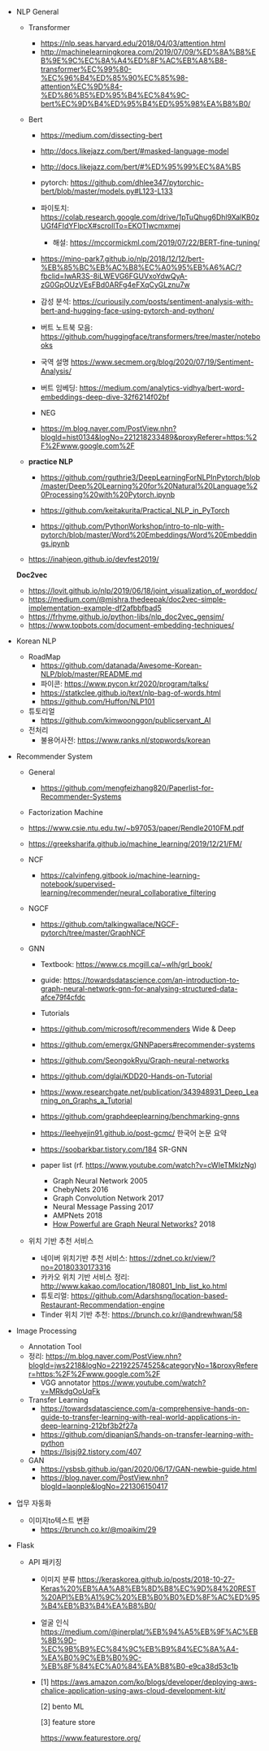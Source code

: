 - NLP General    

  - Transformer  

    - https://nlp.seas.harvard.edu/2018/04/03/attention.html  
    - http://machinelearningkorea.com/2019/07/09/%ED%8A%B8%EB%9E%9C%EC%8A%A4%ED%8F%AC%EB%A8%B8-transformer%EC%99%80-%EC%96%B4%ED%85%90%EC%85%98-attention%EC%9D%84-%ED%86%B5%ED%95%B4%EC%84%9C-bert%EC%9D%B4%ED%95%B4%ED%95%98%EA%B8%B0/

  - Bert 
    - https://medium.com/dissecting-bert

    -  http://docs.likejazz.com/bert/#masked-language-model

    - http://docs.likejazz.com/bert/#%ED%95%99%EC%8A%B5

    - pytorch: https://github.com/dhlee347/pytorchic-bert/blob/master/models.py#L123-L133  

    - 파이토치: https://colab.research.google.com/drive/1pTuQhug6Dhl9XalKB0zUGf4FIdYFlpcX#scrollTo=EKOTlwcmxmej

      - 해설: https://mccormickml.com/2019/07/22/BERT-fine-tuning/

    - https://mino-park7.github.io/nlp/2018/12/12/bert-%EB%85%BC%EB%AC%B8%EC%A0%95%EB%A6%AC/?fbclid=IwAR3S-8iLWEVG6FGUVxoYdwQyA-zG0GpOUzVEsFBd0ARFg4eFXqCyGLznu7w  

    - 감성 분석: https://curiousily.com/posts/sentiment-analysis-with-bert-and-hugging-face-using-pytorch-and-python/

    - 버트 노트북 모음: https://github.com/huggingface/transformers/tree/master/notebooks  

    - 국역 설명 https://www.secmem.org/blog/2020/07/19/Sentiment-Analysis/  
    
    - 버트 임베딩: https://medium.com/analytics-vidhya/bert-word-embeddings-deep-dive-32f6214f02bf
    
      
    
    - NEG
    
    - https://m.blog.naver.com/PostView.nhn?blogId=hist0134&logNo=221218233489&proxyReferer=https:%2F%2Fwww.google.com%2F
    
      
    
  - **practice NLP** 
    - https://github.com/rguthrie3/DeepLearningForNLPInPytorch/blob/master/Deep%20Learning%20for%20Natural%20Language%20Processing%20with%20Pytorch.ipynb

    

    - https://github.com/keitakurita/Practical_NLP_in_PyTorch
    -  https://github.com/PythonWorkshop/intro-to-nlp-with-pytorch/blob/master/Word%20Embeddings/Word%20Embeddings.ipynb  

  - https://inahjeon.github.io/devfest2019/

  **Doc2vec**

    - https://lovit.github.io/nlp/2019/06/18/joint_visualization_of_worddoc/
    - https://medium.com/@mishra.thedeepak/doc2vec-simple-implementation-example-df2afbbfbad5
    - https://frhyme.github.io/python-libs/nlp_doc2vec_gensim/  
    - https://www.topbots.com/document-embedding-techniques/

- Korean NLP  

  - RoadMap  
    - https://github.com/datanada/Awesome-Korean-NLP/blob/master/README.md  
    - 파이콘:  https://www.pycon.kr/2020/program/talks/  
    - https://statkclee.github.io/text/nlp-bag-of-words.html  
    - https://github.com/Huffon/NLP101   
  - 튜토리얼  
    - https://github.com/kimwoonggon/publicservant_AI
  - 전처리  
    - 불용어사전: https://www.ranks.nl/stopwords/korean 

- Recommender System  

  - General  
    
    - https://github.com/mengfeizhang820/Paperlist-for-Recommender-Systems
    
  -  Factorization Machine  
    -  https://www.csie.ntu.edu.tw/~b97053/paper/Rendle2010FM.pdf
    - https://greeksharifa.github.io/machine_learning/2019/12/21/FM/
    
  - NCF  
    
    - https://calvinfeng.gitbook.io/machine-learning-notebook/supervised-learning/recommender/neural_collaborative_filtering
    
  - NGCF  
    
    - https://github.com/talkingwallace/NGCF-pytorch/tree/master/GraphNCF
    
  - GNN    
    
    - Textbook: https://www.cs.mcgill.ca/~wlh/grl_book/    
    
    - guide: https://towardsdatascience.com/an-introduction-to-graph-neural-network-gnn-for-analysing-structured-data-afce79f4cfdc
    
    - Tutorials  
    
    - https://github.com/microsoft/recommenders Wide & Deep
    
    - https://github.com/emergx/GNNPapers#recommender-systems    
    
    - https://github.com/SeongokRyu/Graph-neural-networks  
    
    - https://github.com/dglai/KDD20-Hands-on-Tutorial  
    
    - https://www.researchgate.net/publication/343948931_Deep_Learning_on_Graphs_a_Tutorial  
    
    - https://github.com/graphdeeplearning/benchmarking-gnns    
    
    - https://leehyejin91.github.io/post-gcmc/ 한국어 논문 요약  
    
    - https://soobarkbar.tistory.com/184 SR-GNN
    
    - paper list  (rf. https://www.youtube.com/watch?v=cWIeTMklzNg)
      - Graph Neural Network 2005
      - ChebyNets 2016
      - Graph Convolution Network 2017
      - Neural Message Passing 2017
      - AMPNets 2018  
      - [How Powerful are Graph Neural Networks?](https://arxiv.org/abs/1810.00826) 2018
    
      
    
  - 위치 기반 추천 서비스
    - 네이버 위치기반 추천 서비스: https://zdnet.co.kr/view/?no=20180330173316  
    - 카카오 위치 기반 서비스 정리: http://www.kakao.com/location/180801_lnb_list_ko.html  
    - 튜토리얼: https://github.com/Adarshsng/location-based-Restaurant-Recommendation-engine  
    - Tinder 위치 기반 추천: https://brunch.co.kr/@andrewhwan/58

- Image Processing  

  - Annotation Tool  
  - 정리: https://m.blog.naver.com/PostView.nhn?blogId=jws2218&logNo=221922574525&categoryNo=1&proxyReferer=https:%2F%2Fwww.google.com%2F  
    - VGG annotator https://www.youtube.com/watch?v=MRkdgOoUqFk
  - Transfer Learning
    - https://towardsdatascience.com/a-comprehensive-hands-on-guide-to-transfer-learning-with-real-world-applications-in-deep-learning-212bf3b2f27a
    -  https://github.com/dipanjanS/hands-on-transfer-learning-with-python
    - https://lsjsj92.tistory.com/407
  - GAN
    - https://ysbsb.github.io/gan/2020/06/17/GAN-newbie-guide.html
    - https://blog.naver.com/PostView.nhn?blogId=laonple&logNo=221306150417  
  
- 업무 자동화  

  - 이미지to텍스트 변환  
    - https://brunch.co.kr/@moaikim/29
  
- Flask  

  - API 패키징  
    - 이미지 분류 https://keraskorea.github.io/posts/2018-10-27-Keras%20%EB%AA%A8%EB%8D%B8%EC%9D%84%20REST%20API%EB%A1%9C%20%EB%B0%B0%ED%8F%AC%ED%95%B4%EB%B3%B4%EA%B8%B0/  
    
    - 얼굴 인식 https://medium.com/@inerplat/%EB%94%A5%EB%9F%AC%EB%8B%9D-%EC%9B%B9%EC%84%9C%EB%B9%84%EC%8A%A4-%EA%B0%9C%EB%B0%9C-%EB%8F%84%EC%A0%84%EA%B8%B0-e9ca38d53c1b 
    
    - [1] https://aws.amazon.com/ko/blogs/developer/deploying-aws-chalice-application-using-aws-cloud-development-kit/
    
      [2] bento ML
    
      [3] feature store
    
      https://www.featurestore.org/